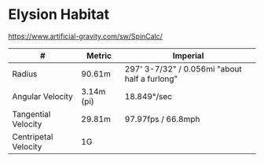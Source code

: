 # Elysion Habitat

https://www.artificial-gravity.com/sw/SpinCalc/

| # | Metric | Imperial |
| --- | --- | --- |
| Radius  | 90.61m | 297' 3-7/32" / 0.056mi "about half a furlong"|
| Angular Velocity   | 3.14m (pi)  | 18.849°/sec |
| Tangential Velocity   | 29.81m   | 97.97fps / 66.8mph |
| Centripetal Velocity   | 1G  |
